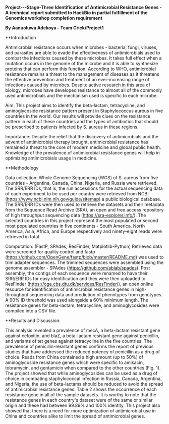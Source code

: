 **Project---Stage-Three**
**Identification of Antimicrobial Resistance Genes - A technical report submitted to HackBio in partial fulfillment of the Genomics workshop completion requirement** 

**By Aanuoluwa Adekoya - Team Crick/Project1**

**Introduction 

Antimicrobial resistance occurs when microbes - bacteria, fungi, viruses, and parasites are able to evade the effectiveness of antimicrobials used to combat the infections caused by these microbes. It takes full effect when a mutation occurs in the genome of the microbe and it is able to synthesize proteins that can perform this function. According to WHO, antimicrobial resistance remains a threat to the management of diseases as it threatens the effective prevention and treatment of an ever-increasing range of infections caused by microbes. Despite active research in this area of biology, microbes have developed resistance to almost all of the commonly used antimicrobials and the mechanism used is specific to each microbe. 

Aim: This project aims to identify the beta-lactam, tetracycline, and aminoglycoside resistance pattern present in Staphylococcus aureus in five countries in the world. Our results will provide clues on the resistance pattern in each of these countries and the types of antibiotics that should be prescribed to patients infected by S. aureus in these regions. 

Importance: Despite the relief that the discovery of antimicrobials and the advent of antimicrobial therapy brought, antimicrobial resistance has remained a threat to the core of modern medicine and global public health. Knowledge of the prevalence of antimicrobial resistance genes will help in optimizing antimicrobials usage in medicine. 

**Methodology 

Data collection: Whole Genome Sequencing (WGS) of S. aureus from five countries - Argentina, Canada, China, Nigeria, and Russia were retrieved. The SRR/ERR IDs, that is, the run accessions for the actual sequencing data of each experiment to be used per country were retrieved from  NCBI (https://www.ncbi.nlm.nih.gov/guide/sitemap) a public biological database. The SRR/ERR IDs were then used to retrieve the datasets and their metadata from the Sequence Read Archive (SRA), an open and free access repository of high throughput sequencing data (https://sra-explorer.info/). The selected countries in this project represent the most populated or second most populated countries in five continents - South America, North America, Asia, Africa, and Europe respectively and ninety-eight reads were retrieved in total. 

Computation: (FastP, SPAdes, ResFinder, Matplotlib-Python)
Retrieved data were screened for quality control and fastp (https://github.com/OpenGene/fastp/blob/master/README.md) was used to trim adapter sequences. The trimmed sequences were assembled using the genome assembler - SPAdes (https://github.com/ablab/spades). Post assembly, the contigs of each sequence were renamed to have their SRR/ERR IDs for easy identification and they were then uploaded to ResFinder (https://cge.cbs.dtu.dk/services/ResFinder/), an open online resource for identification of antimicrobial resistance genes in high-throughput sequencing data and prediction of phenotypes from genotypes. A 90% ID threshold was used alongside a 60% minimum length. The resistance genes for beta-lactam, tetracycline, and aminoglycosides were compiled into a CSV file. 

**Results and Discussion: 

This analysis revealed a prevalence of mecA,  a beta-lactam resistant gene against cefoxitin, and blaZ, a beta-lactam resistant gene against penicillin, and variants of tet genes against tetracycline in the five countries. The prevalence of penicillin-resistant genes confirms the report of previous studies that have addressed the reduced potency of penicillin as a drug of choice. Reads from China contained a high amount (up to 50%) of aminoglycoside resistance genes which were specific to amikacin, tobramycin, and gentamicin when compared to the other countries (Fig. 1). The project showed that while aminoglycosides can be used as a drug of choice in combating staphylococcal infection in Russia, Canada, Argentina, and Nigeria, the use of beta-lactams should be reduced to avoid the spread of antimicrobial resistance genes. Table 2 shows the occurrence of each resistance gene in all of the sample datasets. It is worthy to note that the resistance genes in each country's dataset were of the same or similar origin and these had between 99.89% and 100% identity. This project also showed that there is a need for more optimization of antimicrobial use in China and countries alike to limit the spread of antimicrobial genes. 


